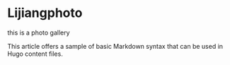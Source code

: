# Lijiangphoto


this is a photo gallery

This article offers a sample of basic Markdown syntax that can be used in Hugo content files.




